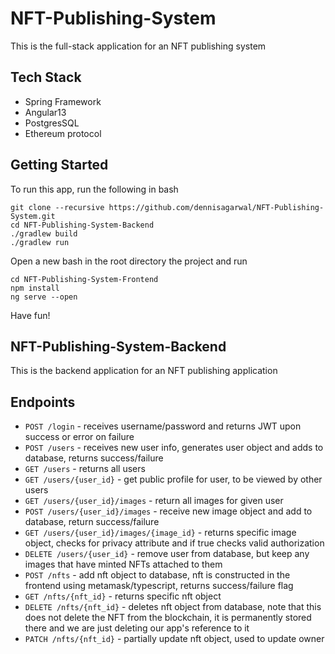 # NFT-Publishing-System

This is the full-stack application for an NFT publishing system


## Tech Stack
- Spring Framework
- Angular13
- PostgresSQL
- Ethereum protocol


## Getting Started
To run this app, run the following in bash
```
git clone --recursive https://github.com/dennisagarwal/NFT-Publishing-System.git
cd NFT-Publishing-System-Backend
./gradlew build
./gradlew run
```
Open a new bash in the root directory the project and run
```
cd NFT-Publishing-System-Frontend
npm install
ng serve --open
```

Have fun!

## NFT-Publishing-System-Backend

This is the backend application for an NFT publishing application

## Endpoints
- `POST /login` - receives username/password and returns JWT upon success or error on failure
- `POST /users` - receives new user info, generates user object and adds to database, returns success/failure
- `GET /users` - returns all users
- `GET /users/{user_id}` - get public profile for user, to be viewed by other users
- `GET /users/{user_id}/images` - return all images for given user
- `POST /users/{user_id}/images` - receive new image object and add to database, return success/failure
- `GET /users/{user_id}/images/{image_id}` - returns specific image object, checks for privacy attribute and if true checks valid authorization
- `DELETE /users/{user_id}` - remove user from database, but keep any images that have minted NFTs attached to them
- `POST /nfts` - add nft object to database, nft is constructed in the frontend using metamask/typescript, returns success/failure flag
- `GET /nfts/{nft_id}` - returns specific nft object
- `DELETE /nfts/{nft_id}` - deletes nft object from database, note that this does not delete the NFT from the blockchain, it is permanently stored there and we are just deleting our app's reference to it
- `PATCH /nfts/{nft_id}` - partially update nft object, used to update owner
